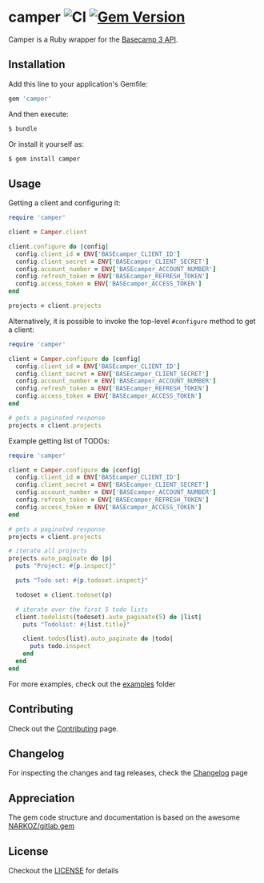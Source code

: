 # camper ![CI](https://github.com/renehernandez/camper/workflows/CI/badge.svg) [![Gem Version](https://badge.fury.io/rb/Camper.svg)](https://badge.fury.io/rb/camper)

Camper is a Ruby wrapper for the [Basecamp 3 API](https://github.com/basecamp/bc3-api).

## Installation

Add this line to your application's Gemfile:

```ruby
gem 'camper'
```

And then execute:

```bash
$ bundle
```

Or install it yourself as:

```bash
$ gem install camper
```

## Usage

Getting a client and configuring it:

```ruby
require 'camper'

client = Camper.client

client.configure do |config|
  config.client_id = ENV['BASEcamper_CLIENT_ID']
  config.client_secret = ENV['BASEcamper_CLIENT_SECRET']
  config.account_number = ENV['BASEcamper_ACCOUNT_NUMBER']
  config.refresh_token = ENV['BASEcamper_REFRESH_TOKEN']
  config.access_token = ENV['BASEcamper_ACCESS_TOKEN']
end

projects = client.projects
```

Alternatively, it is possible to invoke the top-level `#configure` method to get a client:

```ruby
require 'camper'

client = Camper.configure do |config|
  config.client_id = ENV['BASEcamper_CLIENT_ID']
  config.client_secret = ENV['BASEcamper_CLIENT_SECRET']
  config.account_number = ENV['BASEcamper_ACCOUNT_NUMBER']
  config.refresh_token = ENV['BASEcamper_REFRESH_TOKEN']
  config.access_token = ENV['BASEcamper_ACCESS_TOKEN']
end

# gets a paginated response
projects = client.projects
```

Example getting list of TODOs:

```ruby
require 'camper'

client = Camper.configure do |config|
  config.client_id = ENV['BASEcamper_CLIENT_ID']
  config.client_secret = ENV['BASEcamper_CLIENT_SECRET']
  config.account_number = ENV['BASEcamper_ACCOUNT_NUMBER']
  config.refresh_token = ENV['BASEcamper_REFRESH_TOKEN']
  config.access_token = ENV['BASEcamper_ACCESS_TOKEN']
end

# gets a paginated response
projects = client.projects

# iterate all projects
projects.auto_paginate do |p|
  puts "Project: #{p.inspect}"

  puts "Todo set: #{p.todoset.inspect}"

  todoset = client.todoset(p)

  # iterate over the first 5 todo lists
  client.todolists(todoset).auto_paginate(5) do |list|
    puts "Todolist: #{list.title}"

    client.todos(list).auto_paginate do |todo|
      puts todo.inspect
    end
  end
end
```

For more examples, check out the [examples](examples/) folder

## Contributing

Check out the [Contributing](CONTRIBUTING.md) page.

## Changelog

For inspecting the changes and tag releases, check the [Changelog](CHANGELOG.md) page

## Appreciation

The gem code structure and documentation is based on the awesome [NARKOZ/gitlab gem](https://github.com/narkoz/gitlab)

## License

Checkout the [LICENSE](LICENSE) for details
